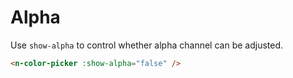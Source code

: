 # Alpha

Use `show-alpha` to control whether alpha channel can be adjusted.

```html
<n-color-picker :show-alpha="false" />
```
